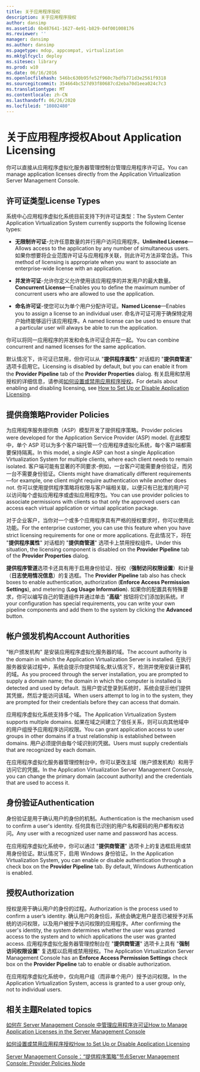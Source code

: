 ```yaml
---
title: 关于应用程序授权
description: 关于应用程序授权
author: dansimp
ms.assetid: 6b487641-1627-4e91-b829-04f001008176
ms.reviewer: ''
manager: dansimp
ms.author: dansimp
ms.pagetype: mdop, appcompat, virtualization
ms.mktglfcycl: deploy
ms.sitesec: library
ms.prod: w10
ms.date: 06/16/2016
ms.openlocfilehash: 546bc630b95fe52f960c7bdfb771d3e2561f9318
ms.sourcegitcommit: 354664bc527d93f80687cd2eba70d1eea024c7c3
ms.translationtype: MT
ms.contentlocale: zh-CN
ms.lasthandoff: 06/26/2020
ms.locfileid: "10802480"
---
```

# <span data-ttu-id="55c8d-103">关于应用程序授权</span><span class="sxs-lookup"><span data-stu-id="55c8d-103">About Application Licensing</span></span>


<span data-ttu-id="55c8d-104">你可以直接从应用程序虚拟化服务器管理控制台管理应用程序许可证。</span><span class="sxs-lookup"><span data-stu-id="55c8d-104">You can manage application licenses directly from the Application Virtualization Server Management Console.</span></span>

## <span data-ttu-id="55c8d-105">许可证类型</span><span class="sxs-lookup"><span data-stu-id="55c8d-105">License Types</span></span>


<span data-ttu-id="55c8d-106">系统中心应用程序虚拟化系统目前支持下列许可证类型：</span><span class="sxs-lookup"><span data-stu-id="55c8d-106">The System Center Application Virtualization System currently supports the following license types:</span></span>

-   <span data-ttu-id="55c8d-107">**无限制许可证**-允许任意数量的并行用户访问应用程序。</span><span class="sxs-lookup"><span data-stu-id="55c8d-107">**Unlimited License**—Allows access to the application by any number of simultaneous users.</span></span> <span data-ttu-id="55c8d-108">如果你想要将企业范围许可证与应用程序关联，则此许可方法非常合适。</span><span class="sxs-lookup"><span data-stu-id="55c8d-108">This method of licensing is appropriate when you want to associate an enterprise-wide license with an application.</span></span>

-   <span data-ttu-id="55c8d-109">**并发许可证**-允许你定义允许使用该应用程序的并发用户的最大数量。</span><span class="sxs-lookup"><span data-stu-id="55c8d-109">**Concurrent License**—Enables you to define the maximum number of concurrent users who are allowed to use the application.</span></span>

-   <span data-ttu-id="55c8d-110">**命名许可证**-使您可以为单个用户分配许可证。</span><span class="sxs-lookup"><span data-stu-id="55c8d-110">**Named License**—Enables you to assign a license to an individual user.</span></span> <span data-ttu-id="55c8d-111">命名许可证可用于确保特定用户始终能够运行该应用程序。</span><span class="sxs-lookup"><span data-stu-id="55c8d-111">A named license can be used to ensure that a particular user will always be able to run the application.</span></span>

<span data-ttu-id="55c8d-112">你可以将同一应用程序的并发和命名许可证合并在一起。</span><span class="sxs-lookup"><span data-stu-id="55c8d-112">You can combine concurrent and named licenses for the same application.</span></span>

<span data-ttu-id="55c8d-113">默认情况下，许可证已禁用，但你可以从 "**提供程序属性**" 对话框的 "**提供商管道**" 选项卡启用它。</span><span class="sxs-lookup"><span data-stu-id="55c8d-113">Licensing is disabled by default, but you can enable it from the **Provider Pipeline** tab of the **Provider Properties** dialog.</span></span> <span data-ttu-id="55c8d-114">有关启用和禁用授权的详细信息，请参阅[如何设置或禁用应用程序授权](how-to-set-up-or-disable-application-licensing.md)。</span><span class="sxs-lookup"><span data-stu-id="55c8d-114">For details about enabling and disabling licensing, see [How to Set Up or Disable Application Licensing](how-to-set-up-or-disable-application-licensing.md).</span></span>

## <span data-ttu-id="55c8d-115">提供商策略</span><span class="sxs-lookup"><span data-stu-id="55c8d-115">Provider Policies</span></span>


<span data-ttu-id="55c8d-116">为应用程序服务提供商（ASP）模型开发了提供程序策略。</span><span class="sxs-lookup"><span data-stu-id="55c8d-116">Provider policies were developed for the Application Service Provider (ASP) model.</span></span> <span data-ttu-id="55c8d-117">在此模型中，单个 ASP 可以为多个客户端托管一个应用程序虚拟化系统，每个客户端都需要保持隔离。</span><span class="sxs-lookup"><span data-stu-id="55c8d-117">In this model, a single ASP can host a single Application Virtualization System for multiple clients, where each client needs to remain isolated.</span></span> <span data-ttu-id="55c8d-118">客户端可能有显著的不同要求-例如，一台客户可能需要身份验证，而另一台不需要身份验证。</span><span class="sxs-lookup"><span data-stu-id="55c8d-118">Clients might have dramatically different requirements—for example, one client might require authentication while another does not.</span></span> <span data-ttu-id="55c8d-119">你可以使用提供程序策略将权限与客户端相关联，以便只有已批准的用户可以访问每个虚拟应用程序或虚拟应用程序包。</span><span class="sxs-lookup"><span data-stu-id="55c8d-119">You can use provider policies to associate permissions with clients so that only the approved users can access each virtual application or virtual application package.</span></span>

<span data-ttu-id="55c8d-120">对于企业客户，当你对一个或多个应用程序具有严格的授权要求时，你可以使用此功能。</span><span class="sxs-lookup"><span data-stu-id="55c8d-120">For the enterprise customer, you can use this feature when you have strict licensing requirements for one or more applications.</span></span> <span data-ttu-id="55c8d-121">在此情况下，将在 "**提供程序属性**" 对话框的 "**提供商管道**" 选项卡上禁用授权组件。</span><span class="sxs-lookup"><span data-stu-id="55c8d-121">Under this situation, the licensing component is disabled on the **Provider Pipeline** tab of the **Provider Properties** dialog.</span></span>

<span data-ttu-id="55c8d-122">**提供程序管道**选项卡还具有用于启用身份验证、授权（**强制访问权限设置**）和计量（**日志使用情况信息**）的复选框。</span><span class="sxs-lookup"><span data-stu-id="55c8d-122">The **Provider Pipeline** tab also has check boxes to enable authentication, authorization (**Enforce Access Permission Settings**), and metering (**Log Usage Information**).</span></span> <span data-ttu-id="55c8d-123">如果你的配置具有特殊要求，你可以编写自己的管道组件并通过单击 "**高级**" 按钮将它们添加到系统。</span><span class="sxs-lookup"><span data-stu-id="55c8d-123">If your configuration has special requirements, you can write your own pipeline components and add them to the system by clicking the **Advanced** button.</span></span>

## <span data-ttu-id="55c8d-124">帐户颁发机构</span><span class="sxs-lookup"><span data-stu-id="55c8d-124">Account Authorities</span></span>


<span data-ttu-id="55c8d-125">"帐户颁发机构" 是安装应用程序虚拟化服务器的域。</span><span class="sxs-lookup"><span data-stu-id="55c8d-125">The account authority is the domain in which the Application Virtualization Server is installed.</span></span> <span data-ttu-id="55c8d-126">在执行服务器安装过程中，系统会提示你提供域名;默认情况下，检测并使用安装计算机的域。</span><span class="sxs-lookup"><span data-stu-id="55c8d-126">As you proceed through the server installation, you are prompted to supply a domain name; the domain in which the computer is installed is detected and used by default.</span></span> <span data-ttu-id="55c8d-127">当用户尝试登录到系统时，系统会提示他们提供其凭据，然后才能访问该域。</span><span class="sxs-lookup"><span data-stu-id="55c8d-127">When users attempt to log in to the system, they are prompted for their credentials before they can access that domain.</span></span>

<span data-ttu-id="55c8d-128">应用程序虚拟化系统支持多个域。</span><span class="sxs-lookup"><span data-stu-id="55c8d-128">The Application Virtualization System supports multiple domains.</span></span> <span data-ttu-id="55c8d-129">如果在域之间建立了信任关系，则可以向其他域中的用户组授予应用程序访问权限。</span><span class="sxs-lookup"><span data-stu-id="55c8d-129">You can grant application access to user groups in other domains if a trust relationship is established between domains.</span></span> <span data-ttu-id="55c8d-130">用户必须提供由每个域识别的凭据。</span><span class="sxs-lookup"><span data-stu-id="55c8d-130">Users must supply credentials that are recognized by each domain.</span></span>

<span data-ttu-id="55c8d-131">在应用程序虚拟化服务器管理控制台中，你可以更改主域（帐户颁发机构）和用于访问它的凭据。</span><span class="sxs-lookup"><span data-stu-id="55c8d-131">In the Application Virtualization Server Management Console, you can change the primary domain (account authority) and the credentials that are used to access it.</span></span>

## <span data-ttu-id="55c8d-132">身份验证</span><span class="sxs-lookup"><span data-stu-id="55c8d-132">Authentication</span></span>


<span data-ttu-id="55c8d-133">身份验证是用于确认用户的身份的机制。</span><span class="sxs-lookup"><span data-stu-id="55c8d-133">Authentication is the mechanism used to confirm a user's identity.</span></span> <span data-ttu-id="55c8d-134">任何具有已识别的用户名和密码的用户都有权访问。</span><span class="sxs-lookup"><span data-stu-id="55c8d-134">Any user with a recognized user name and password has access.</span></span>

<span data-ttu-id="55c8d-135">在应用程序虚拟化系统中，你可以通过 "**提供商管道**" 选项卡上的复选框启用或禁用身份验证。默认情况下，启用 Windows 身份验证。</span><span class="sxs-lookup"><span data-stu-id="55c8d-135">In the Application Virtualization System, you can enable or disable authentication through a check box on the **Provider Pipeline** tab. By default, Windows Authentication is enabled.</span></span>

## <span data-ttu-id="55c8d-136">授权</span><span class="sxs-lookup"><span data-stu-id="55c8d-136">Authorization</span></span>


<span data-ttu-id="55c8d-137">授权是用于确认用户的身份的过程。</span><span class="sxs-lookup"><span data-stu-id="55c8d-137">Authorization is the process used to confirm a user’s identity.</span></span> <span data-ttu-id="55c8d-138">确认用户的身份后，系统会确定用户是否已被授予对系统的访问权限，以及用户被授予访问权限的应用程序。</span><span class="sxs-lookup"><span data-stu-id="55c8d-138">After confirming the user's identity, the system determines whether the user was granted access to the system and to which applications the user was granted access.</span></span> <span data-ttu-id="55c8d-139">应用程序虚拟化服务器管理控制台在 "**提供商管道**" 选项卡上具有 "**强制访问权限设置**" 复选框以启用或禁用授权。</span><span class="sxs-lookup"><span data-stu-id="55c8d-139">The Application Virtualization Server Management Console has an **Enforce Access Permission Settings** check box on the **Provider Pipeline** tab to enable or disable authorization.</span></span>

<span data-ttu-id="55c8d-140">在应用程序虚拟化系统中，仅向用户组（而非单个用户）授予访问权限。</span><span class="sxs-lookup"><span data-stu-id="55c8d-140">In the Application Virtualization System, access is granted to a user group only, not to individual users.</span></span>

## <span data-ttu-id="55c8d-141">相关主题</span><span class="sxs-lookup"><span data-stu-id="55c8d-141">Related topics</span></span>


[<span data-ttu-id="55c8d-142">如何在 Server Management Console 中管理应用程序许可证</span><span class="sxs-lookup"><span data-stu-id="55c8d-142">How to Manage Application Licenses in the Server Management Console</span></span>](how-to-manage-application-licenses-in-the-server-management-console.md)

[<span data-ttu-id="55c8d-143">如何设置或禁用应用程序授权</span><span class="sxs-lookup"><span data-stu-id="55c8d-143">How to Set Up or Disable Application Licensing</span></span>](how-to-set-up-or-disable-application-licensing.md)

[<span data-ttu-id="55c8d-144">Server Management Console：“提供程序策略”节点</span><span class="sxs-lookup"><span data-stu-id="55c8d-144">Server Management Console: Provider Policies Node</span></span>](server-management-console-provider-policies-node.md)

 

 






